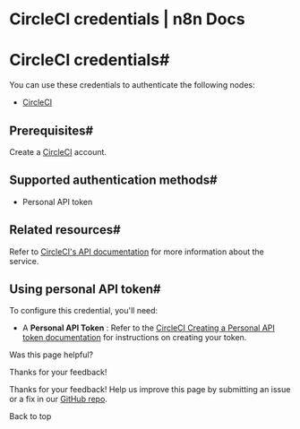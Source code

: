 # CircleCI credentials | n8n Docs

[ ](https://github.com/n8n-io/n8n-docs/edit/main/docs/integrations/builtin/credentials/circleci.md "Edit this page")

# CircleCI credentials#

You can use these credentials to authenticate the following nodes:

  * [CircleCI](../../app-nodes/n8n-nodes-base.circleci/)

## Prerequisites#

Create a [CircleCI](https://circleci.com/) account. 

## Supported authentication methods#

  * Personal API token

## Related resources#

Refer to [CircleCI's API documentation](https://circleci.com/docs/api/v2/index.html) for more information about the service.

## Using personal API token#

To configure this credential, you'll need: 

  * A **Personal API Token** : Refer to the [CircleCI Creating a Personal API token documentation](https://circleci.com/docs/managing-api-tokens/#creating-a-personal-api-token) for instructions on creating your token.

Was this page helpful? 

Thanks for your feedback! 

Thanks for your feedback! Help us improve this page by submitting an issue or a fix in our [GitHub repo](https://github.com/n8n-io/n8n-docs). 

Back to top